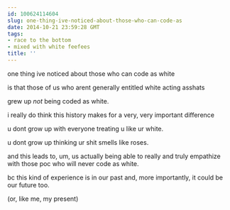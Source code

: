 ```yaml
---
id: 100624114604
slug: one-thing-ive-noticed-about-those-who-can-code-as
date: 2014-10-21 23:59:28 GMT
tags:
- race to the bottom
- mixed with white feefees
title: ''
---
```

one thing ive noticed about those who can code as white

is that those of us who arent generally entitled white acting asshats

grew up _not_ being coded as white.

i really do think this history makes for a very, very important difference

u dont grow up with everyone treating u like ur white.

u dont grow up thinking ur shit smells like roses. 

and this leads to, um, us actually being able to really and truly empathize with those poc who will never code as white.

bc this kind of experience is in our past and, more importantly, it could be our future too. 

(or, like me, my present)